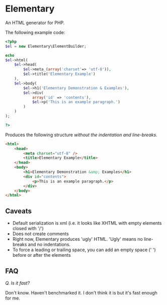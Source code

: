 Elementary
==========

An HTML generator for PHP.


The following example code:

```php
<?php
$el = new Elementary\ElementBuilder;

echo
$el->html(
    $el->head(
        $el->meta_(array('charset'=> 'utf-8')),
        $el->title('Elementary Example')
    ),
    $el->body(
        $el->h1('Elementary Demonstration & Examples'),
        $el->div(
            array('id' => 'contents'),
            $el->p('This is an example paragraph.')
        )
    )
);

?>
```

Produces the following structure *without the indentation and line-breaks*.

```html
<html>
    <head>
        <meta charset="utf-8" />
        <title>Elementary Example</title>
    </head>
    <body>
        <h1>Elementary Demonstration &amp; Examples</h1>
        <div id="contents">
            <p>This is an example paragraph.</p>
        </div>
    </body>
</html>

```

Caveats
-------

- Default serialization is xml (i.e. it looks like XHTML with empty elements closed with '/')
- Does not create comments
- Right now, Elementary produces 'ugly' HTML. 'Ugly' means no line-breaks and no indentations.
- To force a leading or trailing space, you can add an empty space (' ') before or after the elements


FAQ
---

*Q. Is it fast?*

Don't know. Haven't benchmarked it. I don't think it is but it's fast enough for me.